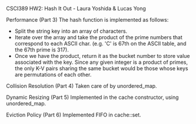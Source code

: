 CSCI389 HW2: Hash It Out - Laura Yoshida & Lucas Yong

Performance (Part 3)
The hash function is implemented as follows:
- Split the string key into an array of characters.
- Iterate over the array and take the product of the prime numbers that correspond to each ASCII char.
   (e.g. 'C' is 67th on the ASCII table, and the 67th prime is 317).
- Once we have the product, return it as the bucket number to store value associated with the key.
Since any given integer is a product of primes, the only K-V pairs sharing the same bucket would be those whose keys are permutations of each other.

Collision Resolution (Part 4)
Taken care of by unordered_map.

Dynamic Resizing (Part 5)
Implemented in the cache constructor, using unordered_map.

Eviction Policy (Part 6)
Implemented FIFO in cache::set.
